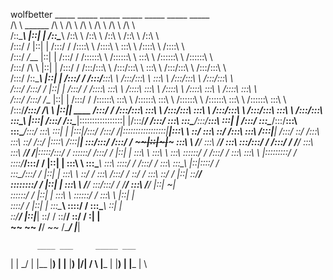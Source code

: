 wolfbetter
          _____                                            _____            _____                    _____                _____                    _____                    _____          
         /\    \                 ______                   /\    \          /\    \                  /\    \              /\    \                  /\    \                  /\    \         
        /::\____\               |::|   |                 /::\____\        /::\    \                /::\    \            /::\    \                /::\    \                /::\    \        
       /:::/    /               |::|   |                /:::/    /       /::::\    \              /::::\    \           \:::\    \              /::::\    \              /::::\    \       
      /:::/   _/___             |::|   |               /:::/    /       /::::::\    \            /::::::\    \           \:::\    \            /::::::\    \            /::::::\    \      
     /:::/   /\    \            |::|   |              /:::/    /       /:::/\:::\    \          /:::/\:::\    \           \:::\    \          /:::/\:::\    \          /:::/\:::\    \     
    /:::/   /::\____\           |::|   |             /:::/    /       /:::/__\:::\    \        /:::/__\:::\    \           \:::\    \        /:::/__\:::\    \        /:::/__\:::\    \    
   /:::/   /:::/    /           |::|   |            /:::/    /       /::::\   \:::\    \      /::::\   \:::\    \          /::::\    \      /::::\   \:::\    \      /::::\   \:::\    \   
  /:::/   /:::/   _/___         |::|   |           /:::/    /       /::::::\   \:::\    \    /::::::\   \:::\    \        /::::::\    \    /::::::\   \:::\    \    /::::::\   \:::\    \  
 /:::/___/:::/   /\    \  ______|::|___|___ ____  /:::/    /       /:::/\:::\   \:::\    \  /:::/\:::\   \:::\ ___\      /:::/\:::\    \  /:::/\:::\   \:::\    \  /:::/\:::\   \:::\____\ 
|:::|   /:::/   /::\____\|:::::::::::::::::|    |/:::/____/       /:::/  \:::\   \:::\____\/:::/__\:::\   \:::|    |    /:::/  \:::\____\/:::/__\:::\   \:::\____\/:::/  \:::\   \:::|    |
|:::|__/:::/   /:::/    /|:::::::::::::::::|____|\:::\    \       \::/    \:::\   \::/    /\:::\   \:::\  /:::|____|   /:::/    \::/    /\:::\   \:::\   \::/    /\::/   |::::\  /:::|____|
 \:::\/:::/   /:::/    /  ~~~~~~|::|~~~|~~~       \:::\    \       \/____/ \:::\   \/____/  \:::\   \:::\/:::/    /   /:::/    / \/____/  \:::\   \:::\   \/____/  \/____|:::::\/:::/    / 
  \::::::/   /:::/    /         |::|   |           \:::\    \               \:::\    \       \:::\   \::::::/    /   /:::/    /            \:::\   \:::\    \            |:::::::::/    /  
   \::::/___/:::/    /          |::|   |            \:::\    \               \:::\____\       \:::\   \::::/    /   /:::/    /              \:::\   \:::\____\           |::|\::::/    /   
    \:::\__/:::/    /           |::|   |             \:::\    \               \::/    /        \:::\  /:::/    /    \::/    /                \:::\   \::/    /           |::| \::/____/    
     \::::::::/    /            |::|   |              \:::\    \               \/____/          \:::\/:::/    /      \/____/                  \:::\   \/____/            |::|  ~|          
      \::::::/    /             |::|   |               \:::\    \                                \::::::/    /                                 \:::\    \                |::|   |          
       \::::/    /              |::|   |                \:::\____\                                \::::/    /                                   \:::\____\               \::|   |          
        \::/____/               |::|___|                 \::/    /                                 \::/____/                                     \::/    /                \:|   |          
         ~~                      ~~                       \/____/                                   ~~                                            \/____/                  \|___|          




          ____ ___     _____ ___  
|  | \_/ |    |__  |__)  |  |__  |__) 
|/\| / \ |___ |    |__)  |  |___ |  \ 
                                      
                                                                                                                                                                                           
                                                                                                                 
                                                                                                                
 
